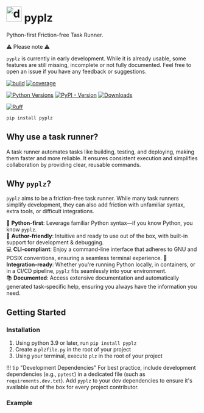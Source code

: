 #  <img src="docs/assets/please.png" alt="drawing" width="40" height="40"/> pyplz

Python-first Friction-free Task Runner.

⚠️ Please note ⚠️

`pyplz` is currently in early development. While it is already usable, some features are still missing, incomplete or not fully documented. Feel free to open an issue if you have any feedback or suggestions.

[//]: # (bages using https://shields.io/badges/)
[![build](https://img.shields.io/github/actions/workflow/status/oribarilan/plz/package_build.yml)](https://github.com/oribarilan/plz/actions/workflows/package_build.yml) [![coverage](https://img.shields.io/github/actions/workflow/status/oribarilan/plz/coverage.yml?label=coverage%3E95%25)](https://github.com/oribarilan/plz/actions/workflows/coverage.yml)

[![Python Versions](https://img.shields.io/badge/python-3.8|3.9|3.10|3.11|3.12-blue)](https://www.python.org/downloads/) [![PyPI - Version](https://img.shields.io/pypi/v/pyplz?color=1E7FBF)](https://pypi.org/project/pyplz/) [![Downloads](https://img.shields.io/pypi/dm/pyplz?color=1E7FBF)](https://pypi.org/project/pyplz/)

[![Ruff](https://img.shields.io/endpoint?url=https://raw.githubusercontent.com/astral-sh/ruff/main/assets/badge/v2.json)](https://github.com/astral-sh/ruff)

```bash
pip install pyplz
```

## Why use a task runner?
A task runner automates tasks like building, testing, and deploying, making them
faster and more reliable. It ensures consistent execution and simplifies collaboration
 by providing clear, reusable commands.

## Why `pyplz`?

`pyplz` aims to be a friction-free task runner. While many task runners simplify development, they can also add friction with unfamiliar syntax, extra tools, or difficult integrations.

🐍 **Python-first**: Leverage familiar Python syntax—if you know Python, you know `pyplz`.  
🤗 **Author-friendly**: Intuitive and ready to use out of the box, with built-in support for development & debugging.  
💻 **CLI-compliant**: Enjoy a command-line interface that adheres to GNU and POSIX conventions, ensuring a seamless terminal experience.
🔗 **Integration-ready**: Whether you're running Python locally, in containers, or in a CI/CD pipeline, `pyplz` fits seamlessly into your environment.  
📚 **Documented**: Access extensive documentation and automatically generated task-specific help, ensuring you always have the information you need.

## Getting Started

### Installation
1. Using python 3.9 or later, run `pip install pyplz`
2. Create a `plzfile.py` in the root of your project
3. Using your terminal, execute `plz` in the root of your project

!!! tip "Development Dependencies"
    For best practice, include development dependencies (e.g., `pytest`) in a dedicated file (such as `requirements.dev.txt`). Add `pyplz` to your dev dependencies to ensure it's available out of the box for every project contributor.


### Example